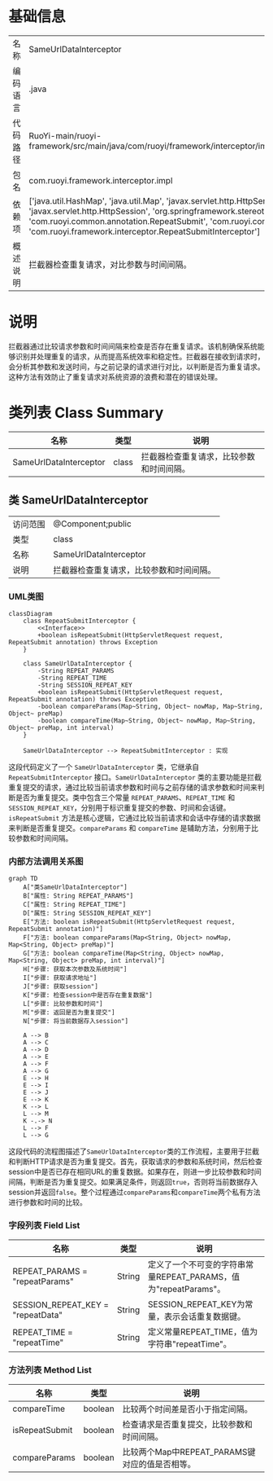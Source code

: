 # 基础信息

|      |      |
|------|------|
| 名称 | SameUrlDataInterceptor |
| 编码语言 | .java |
| 代码路径 | RuoYi-main/ruoyi-framework/src/main/java/com/ruoyi/framework/interceptor/impl/SameUrlDataInterceptor.java |
| 包名 | com.ruoyi.framework.interceptor.impl |
| 依赖项 | ['java.util.HashMap', 'java.util.Map', 'javax.servlet.http.HttpServletRequest', 'javax.servlet.http.HttpSession', 'org.springframework.stereotype.Component', 'com.ruoyi.common.annotation.RepeatSubmit', 'com.ruoyi.common.json.JSON', 'com.ruoyi.framework.interceptor.RepeatSubmitInterceptor'] |
| 概述说明 | 拦截器检查重复请求，对比参数与时间间隔。 |

# 说明

拦截器通过比较请求参数和时间间隔来检查是否存在重复请求。该机制确保系统能够识别并处理重复的请求，从而提高系统效率和稳定性。拦截器在接收到请求时，会分析其参数和发送时间，与之前记录的请求进行对比，以判断是否为重复请求。这种方法有效防止了重复请求对系统资源的浪费和潜在的错误处理。

# 类列表 Class Summary

| 名称   | 类型  | 说明 |
|-------|------|-------------|
| SameUrlDataInterceptor | class | 拦截器检查重复请求，比较参数和时间间隔。 |



## 类 SameUrlDataInterceptor

|      |      |
|------|------|
| 访问范围 | @Component;public |
| 类型 | class |
| 名称 | SameUrlDataInterceptor |
| 说明 | 拦截器检查重复请求，比较参数和时间间隔。 |


### UML类图

```mermaid
classDiagram
    class RepeatSubmitInterceptor {
        <<Interface>>
        +boolean isRepeatSubmit(HttpServletRequest request, RepeatSubmit annotation) throws Exception
    }

    class SameUrlDataInterceptor {
        -String REPEAT_PARAMS
        -String REPEAT_TIME
        -String SESSION_REPEAT_KEY
        +boolean isRepeatSubmit(HttpServletRequest request, RepeatSubmit annotation) throws Exception
        -boolean compareParams(Map~String, Object~ nowMap, Map~String, Object~ preMap)
        -boolean compareTime(Map~String, Object~ nowMap, Map~String, Object~ preMap, int interval)
    }

    SameUrlDataInterceptor --> RepeatSubmitInterceptor : 实现
```

这段代码定义了一个 `SameUrlDataInterceptor` 类，它继承自 `RepeatSubmitInterceptor` 接口。`SameUrlDataInterceptor` 类的主要功能是拦截重复提交的请求，通过比较当前请求参数和时间与之前存储的请求参数和时间来判断是否为重复提交。类中包含三个常量 `REPEAT_PARAMS`、`REPEAT_TIME` 和 `SESSION_REPEAT_KEY`，分别用于标识重复提交的参数、时间和会话键。`isRepeatSubmit` 方法是核心逻辑，它通过比较当前请求和会话中存储的请求数据来判断是否重复提交。`compareParams` 和 `compareTime` 是辅助方法，分别用于比较参数和时间间隔。


### 内部方法调用关系图

```mermaid
graph TD
    A["类SameUrlDataInterceptor"]
    B["属性: String REPEAT_PARAMS"]
    C["属性: String REPEAT_TIME"]
    D["属性: String SESSION_REPEAT_KEY"]
    E["方法: boolean isRepeatSubmit(HttpServletRequest request, RepeatSubmit annotation)"]
    F["方法: boolean compareParams(Map<String, Object> nowMap, Map<String, Object> preMap)"]
    G["方法: boolean compareTime(Map<String, Object> nowMap, Map<String, Object> preMap, int interval)"]
    H["步骤: 获取本次参数及系统时间"]
    I["步骤: 获取请求地址"]
    J["步骤: 获取session"]
    K["步骤: 检查session中是否存在重复数据"]
    L["步骤: 比较参数和时间"]
    M["步骤: 返回是否为重复提交"]
    N["步骤: 将当前数据存入session"]

    A --> B
    A --> C
    A --> D
    A --> E
    A --> F
    A --> G
    E --> H
    E --> I
    E --> J
    E --> K
    K --> L
    L --> M
    K -.-> N
    L --> F
    L --> G
```

这段代码的流程图描述了`SameUrlDataInterceptor`类的工作流程，主要用于拦截和判断HTTP请求是否为重复提交。首先，获取请求的参数和系统时间，然后检查session中是否已存在相同URL的重复数据。如果存在，则进一步比较参数和时间间隔，判断是否为重复提交。如果满足条件，则返回`true`，否则将当前数据存入session并返回`false`。整个过程通过`compareParams`和`compareTime`两个私有方法进行参数和时间的比较。

### 字段列表 Field List

| 名称  | 类型  | 说明 |
|-------|-------|------|
| REPEAT_PARAMS = "repeatParams" | String | 定义了一个不可变的字符串常量REPEAT_PARAMS，值为"repeatParams"。 |
| SESSION_REPEAT_KEY = "repeatData" | String | SESSION_REPEAT_KEY为常量，表示会话重复数据键。 |
| REPEAT_TIME = "repeatTime" | String | 定义常量REPEAT_TIME，值为字符串"repeatTime"。 |

### 方法列表 Method List

| 名称  | 类型  | 说明 |
|-------|-------|------|
| compareTime | boolean | 比较两个时间差是否小于指定间隔。 |
| isRepeatSubmit | boolean | 检查请求是否重复提交，比较参数和时间间隔。 |
| compareParams | boolean | 比较两个Map中REPEAT_PARAMS键对应的值是否相等。 |





